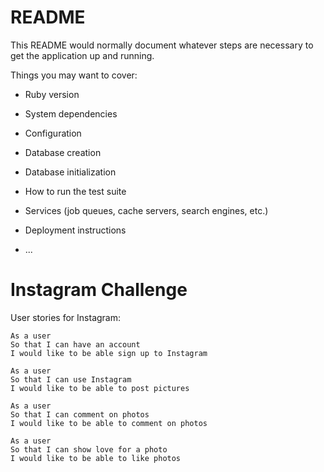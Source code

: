 # README

This README would normally document whatever steps are necessary to get the
application up and running.

Things you may want to cover:

* Ruby version

* System dependencies

* Configuration

* Database creation

* Database initialization

* How to run the test suite

* Services (job queues, cache servers, search engines, etc.)

* Deployment instructions

* ...

Instagram Challenge
===================

User stories for Instagram:

```
As a user
So that I can have an account
I would like to be able sign up to Instagram
```
```
As a user
So that I can use Instagram
I would like to be able to post pictures
```
```
As a user
So that I can comment on photos
I would like to be able to comment on photos
```
```
As a user
So that I can show love for a photo
I would like to be able to like photos
```
